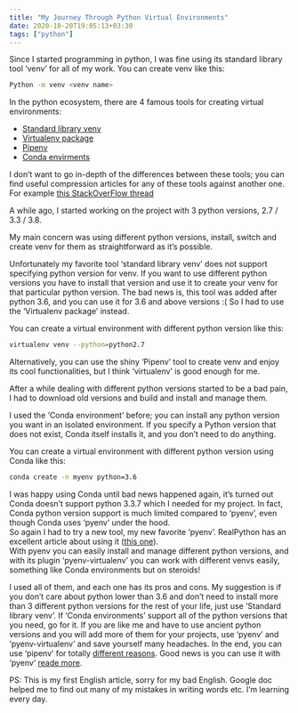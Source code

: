 ```yaml
---
title: "My Journey Through Python Virtual Environments"
date: 2020-10-20T19:05:13+03:30
tags: ["python"]
---
```


Since I started programming in python, I was fine using its standard library tool ‘venv’ for all of my work. You can create venv like this:

``` bash
Python -m venv <venv name>
```

In the python ecosystem, there are 4 famous tools for creating virtual environments:

- [Standard library venv](https://docs.python.org/3/library/venv.html)
- [Virtualenv package](https://virtualenv.pypa.io/)
- [Pipenv](https://pipenv.pypa.io/)
- [Conda envirments](https://docs.conda.io/projects/Conda/en/latest/user-guide/concepts/environments.html)

I don’t want to go in-depth of the differences between these tools; you can find useful compression articles for any of these tools against another one. For example [this StackOverFlow thread](https://stackoverflow.com/questions/1534210/use-different-python-version-with-virtualenv)

A while ago, I started working on the project with 3 python versions, 2.7 / 3.3 / 3.8.

My main concern was using different python versions, install, switch and create venv for them as straightforward as it’s possible.

Unfortunately my favorite tool ‘standard library venv’ does not support specifying python version for venv. If you want to use different python versions you have to install that version and use it to create your venv for that particular python version. The bad news is, this tool was added after python 3.6, and you can use it for 3.6 and above versions :( So I had to use the ‘Virtualenv package’ instead.

You can create a virtual environment with different python version like this:

``` bash
virtualenv venv --python=python2.7
```

Alternatively, you can use the shiny ‘Pipenv’ tool to create venv and enjoy its cool functionalities, but I think ‘virtualenv’ is good enough for me.

After a while dealing with different python versions started to be a bad pain, I had to download old versions and build and install and manage them.

I used the ‘Conda environment’ before; you can install any python version you want in an isolated environment. If you specify a Python version that does not exist, Conda itself installs it, and you don’t need to do anything.

You can create a virtual environment with different python version using Conda like this:

``` bash
conda create -n myenv python=3.6
```

I was happy using Conda until bad news happened again, it’s turned out Conda doesn’t support python 3.3.7 which I needed for my project. In fact, Conda python version support is much limited compared to ‘pyenv’, even though Conda uses ‘pyenv’ under the hood.  
So again I had to try a new tool, my new favorite ‘pyenv’. RealPython has an excellent article about using it ([this one](https://realpython.com/intro-to-pyenv)).  
With pyenv you can easily install and manage different python versions, and with its plugin ‘pyenv-virtualenv’ you can work with different venvs easily, something like Conda environments but on steroids!

I used all of them, and each one has its pros and cons. My suggestion is if you don’t care about python lower than 3.6 and don’t need to install more than 3 different python versions for the rest of your life, just use ‘Standard library venv’. If ‘Conda environments’ support all of the python versions that you need, go for it. If you are like me and have to use ancient python versions and you will add more of them for your projects, use ‘pyenv’ and ‘pyenv-virtualenv’ and save yourself many headaches. In the end, you can use ‘pipenv’ for totally [different reasons](https://realpython.com/pipenv-guide). Good news is you can use it with ‘pyenv’ [reade more](https://hackernoon.com/reaching-python-development-nirvana-bb5692adf30c).

PS: This is my first English article, sorry for my bad English. Google doc helped me to find out many of my mistakes in writing words etc. I’m learning every day.
